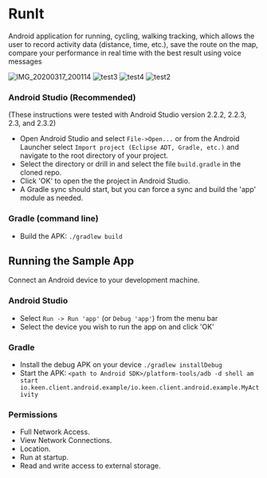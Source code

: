 # RunIt

Android application for running, cycling, walking tracking, which allows the user to record activity data (distance, time, etc.), save the route on the map, compare your performance in real time with the best result using voice messages

![IMG_20200317_200114](https://user-images.githubusercontent.com/24653549/76985321-5732ec80-6940-11ea-9911-e758f3f4b908.jpg)
![test3](https://user-images.githubusercontent.com/24653549/76985318-569a5600-6940-11ea-9622-dca247cad3f3.jpg)
![test4](https://user-images.githubusercontent.com/24653549/76985319-5732ec80-6940-11ea-8fe4-39e80aee7957.jpg)
![test2](https://user-images.githubusercontent.com/24653549/76985323-5732ec80-6940-11ea-8384-8c08058f8b9b.jpg)

### Android Studio (Recommended)

(These instructions were tested with Android Studio version 2.2.2, 2.2.3, 2.3, and 2.3.2)

* Open Android Studio and select `File->Open...` or from the Android Launcher select `Import project (Eclipse ADT, Gradle, etc.)` and navigate to the root directory of your project.
* Select the directory or drill in and select the file `build.gradle` in the cloned repo.
* Click 'OK' to open the the project in Android Studio.
* A Gradle sync should start, but you can force a sync and build the 'app' module as needed.

### Gradle (command line)

* Build the APK: `./gradlew build`

## Running the Sample App

Connect an Android device to your development machine.

### Android Studio

* Select `Run -> Run 'app'` (or `Debug 'app'`) from the menu bar
* Select the device you wish to run the app on and click 'OK'


### Gradle

* Install the debug APK on your device `./gradlew installDebug`
* Start the APK: `<path to Android SDK>/platform-tools/adb -d shell am start io.keen.client.android.example/io.keen.client.android.example.MyActivity`

### Permissions

- Full Network Access.
- View Network Connections.
- Location.
- Run at startup.
- Read and write access to external storage.




